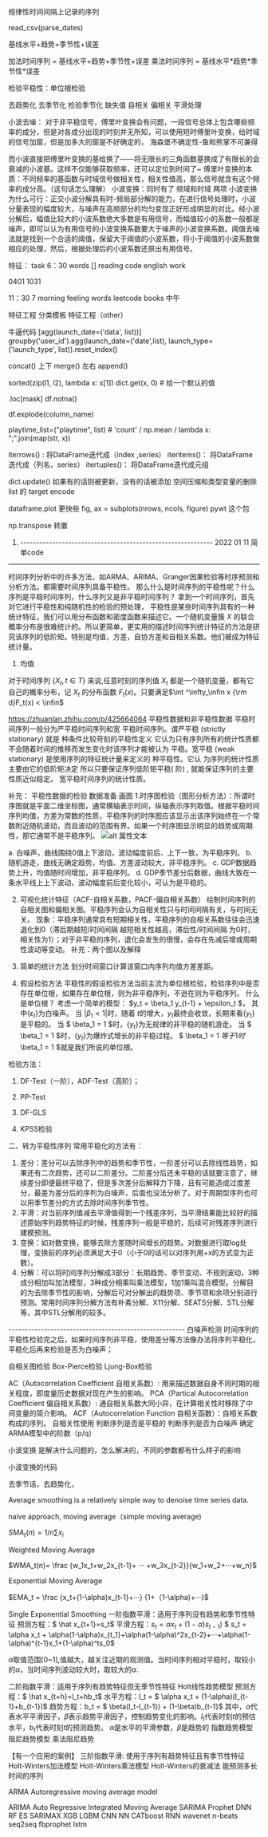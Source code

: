 规律性时间间隔上记录的序列

read_csv(parse_dates)

基线水平+趋势+季节性+误差

加法时间序列 = 基线水平+趋势+季节性+误差
乘法时间序列 = 基线水平\*趋势\*季节性*误差

检验平稳性：单位根检验

去趋势化
去季节化
检验季节化
缺失值
自相关 偏相关
平滑处理

小波去噪：
对于非平稳信号，傅里叶变换会有问题，一段信号总体上包含哪些频率的成分，但是对各成分出现的时刻并无所知，可以使用短时傅里叶变换，给时域的信号加窗，但是加多大的窗是不好确定的，
海森堡不确定性-鱼和熊掌不可兼得

而小波直接把傅里叶变换的基给换了——将无限长的三角函数基换成了有限长的会衰减的小波基。这样不仅能够获取频率，还可以定位到时间了~
傅里叶变换的本质：不同频率的基函数与时域信号做相关性，相关性值高，那么信号就含有这个频率的成分高。（这句话怎么理解）
小波变换：同时有了 频域和时域 两项
小波变换为什么可行：正交小波分解具有时-频局部分解的能力，在进行信号处理时，小波分量表现的幅度较大，与噪声在高频部分的均匀变现正好形成明显的对比。经小波分解后，幅值比较大的小波系数绝大多数是有用信号，而幅值较小的系数一般都是噪声，即可以认为有用信号的小波变换系数要大于噪声的小波变换系数。阈值去噪法就是找到一个合适的阈值，保留大于阈值的小波系数，将小于阈值的小波系数做相应的处理，然后，根据处理后的小波系数还原出有用信号。


特征：
task
6：30
words []
reading
code
english
work

0401 
1031

11：30
7
morning
feeling
words 
leetcode
books 中午


特征工程
分类模板
特征工程（other）

牛逼代码 [agg(launch_date=('data', list))]
groupby('user_id').agg(launch_date=('date',list), launch_type=('launch_type', list)).reset_index()

concat()  上下
merge()  左右
append()

sorted(zip(l1, l2), lambda x: x[1])
dict.get(x, 0) # 给一个默认的值

.loc[mask]
df.notna()

df.explode(column_name)

playtime_list=("playtime", list) # 'count' / np.mean / lambda x: ";".join(map(str, x))

iterrows() : 将DataFrame迭代成（index ,series）
iteritems()： 将DataFrame迭代成（列名，series）
itertuples()： 将DataFrame迭代成元组 

dict.update() 如果有的话则被更新，没有的话被添加
空间压缩和类型变量的删除
list 的 target encode


dataframe.plot 更快些
fig, ax = subplots(nrows, ncols, figure)
pywt 这个包

np.transpose 转置

1. ------------------------------------------------------------ 2022 01 11 简单code
---------
时间序列分析中的许多方法，如ARMA、ARIMA、Granger因果检验等时序预测和分析方法。都需要时间序列具备平稳性。
那么什么是时间序列的平稳性呢？什么序列是平稳时间序列，什么序列又是非平稳时间序列？
拿到一个时间序列，首先对它进行平稳性和纯随机性的检验的预处理，
平稳性是某些时间序列具有的一种统计特征，我们可以用分布函数和密度函数来描述它。一个随机变量簇 $X$ 的联合概率分布是很难统计的。所以更简单，更实用的描述时间序列统计特征的方法是研究该序列的低阶矩。特别是均值，方差，自协方差和自相关系数。他们被成为特征统计量。

1. 均值

对于时间序列 $\lbrace X_t, t \in T \rbrace$ 来说,任意时刻的序列值 $X_t$ 都是一个随机变量，都有它自己的概率分布，记 $X_t$ 的分布函数 $F_t(x)$。只要满足$\int ^\infty_\infin x {\rm d}F_t(x) < \infin$

https://zhuanlan.zhihu.com/p/425664064
平稳性数据和非平稳性数据
平稳时间序列一般分为严平稳时间序列和宽
平稳时间序列。谓严平稳 (strictly stationary) 就是 种条件比较苛刻的平稳性定义 它认为只有序列所有的统计性质都不会随着时间的推移而发生变化时该序列才能被认为
平稳。宽平稳 (weak stationary) 是使用序列的特征统计量来定义的 种平稳性。它认
为序列的统计性质主要由它的低阶矩决定 所以只要保证序列低阶矩平稳( 阶) , 
就能保证序列的主要性质近似稳定。
宽平稳时间序列的统计性质。

补充：
平稳性数据的检验
数据准备
画图
1.时序图检验（图形分析方法）：所谓时序图就是平面二维坐标图，通常横轴表示时间，纵轴表示序列取值。根据平稳时间序列均值，方差为常数的性质，平稳序列的时序图应该显示出该序列始终在一个常数附近随机波动，而且波动的范围有界。如果一个时序图显示明显的趋势或周期性，那它通常不是平稳序列。
![alt 属性文本](C:/ZhangLI/Codes/StudyNotes/pic/time_series.png "时间序列")

a. 白噪声，曲线围绕0值上下波动，波动幅度前后、上下一致，为平稳序列。
b. 随机游走，曲线无确定趋势，均值、方差波动较大，非平稳序列。
c. GDP数据趋势上升，均值随时间增加，非平稳序列。
d. GDP季节差分后数据，曲线大致在一条水平线上上下波动，波动幅度前后变化较小，可认为是平稳的。

2. 可视化统计特征（ACF-自相关系数，PACF-偏自相关系数）
绘制时间序列的自相关图和偏相关图。平稳序列会认为自相关性只与时间间隔有关，与时间无关。
现象：平稳序列通常具有短期相关性，平稳序列的自相关系数往往会迅速退化到0（滞后期越短/时间间隔 越短相关性越高，滞后性/时间间隔 为0时，相关性为1）；对于非平稳的序列，退化会发生的很慢，会存在先减后增或周期性波动等变动。
补充：两个图以及解释

3. 简单的统计方法
划分时间窗口计算该窗口内序列均值方差差距。
3. 假设检验方法
平稳性的假设检验方法当前主流为单位根检验，检验序列中是否存在单位根，如果存在单位根，则为非平稳序列，不逊在则为平稳序列。
什么是单位根？
考虑一个简单的模型：
$y_t = \beta_1 y_{t-1} + \epsilon_t $， 其中{$\epsilon_t$}为白噪声。
当 $\vert \beta_1 < 1\vert$时，随着 $t$的增大，$y_t$最终会收敛，长期来看{$y_t$}是平稳的。
当 $ \beta_1 = 1 $时，{$y_t$}为无规律的非平稳的随机游走。
当 $ \beta_1 = 1 $时，{$y_t$}为爆炸式增长的非平稳过程。
$ \beta_1 = 1 $等于1时$ \beta_1 = 1 $就是我们所说的单位根。

检验方法：
1. DF-Test（一阶），ADF-Test（高阶）；

2. PP-Test
3. DF-GLS
4. KPSS检验

二、转为平稳性序列
常用平稳化的方法有：
1. 差分：差分可以去除序列中的趋势和季节性，一阶差分可以去除线性趋势，如果还有二次趋势，还可以二阶差分。二阶差分后还未平稳的话就要注意了，继续差分即便最终平稳了，但是多次差分后解释力下降，且有可能造成过度差分，最差为差分后的序列为白噪声，后面也没法分析了。对于周期型序列也可以用季节差分的方式去除时间序列季节性。
2. 平滑：对当前序列值减去平滑值得到一个残差序列，当平滑结果能比较好的描述原始序列趋势特征的时候，残差序列一般是平稳的，后续可对残差序列进行建模预测。
3. 变换：如对数变换，能够去除方差随时间增长的趋势。对数据进行取log处理，变换前的序列必须满足大于0（小于0的话可以对序列用+x的方式变为正数）。
4. 分解：可以将时间序列分解成3部分：长期趋势、季节变动、不规则波动，3种成分相加叫加法模型，3种成分相乘叫乘法模型，1加1乘叫混合模型。分解目的为去除季节性的影响，分解后可对分解出的趋势项、季节项和余项分别进行预测。常用时间序列分解方法有朴素分解、X11分解、SEATS分解、STL分解等，其中STL分解用的较多。

------------------------------------------------------- 白噪声检测
时间序列的平稳性检验完之后，如果时间序列非平稳，使用差分等方法像办法将序列平稳化，平稳化后再来检验是否为白噪声；

自相关图检验
Box-Pierce检验
Ljung-Box检验

AC（Autocorrelation Coefficient 自相关系数）: 用来描述数据自身不同时期的相关程度，即度量历史数据对现在产生的影响。
PCA（Partical Autocorrelation Coefficient 偏自相关系数）: 通自相关系数大同小异，在计算相关性时移除了中间变量的简介影响。
ACF（Autocorrelation Function 自相关函数）：自相关系数构成的序列。
自相关性使用
判断序列是否是平稳的
判断序列是否为白噪声
确定ARMA模型中的阶数（p/q）



小波变换 是解决什么问题的，怎么解决的，不同的参数都有什么样子的影响

小波变换的代码


去季节话，去趋势化，


Average smoothing is a relatively simple way to denoise time series data.

naive approach, 
moving average（simple moving average)

$SMA_t(n) = 1/n\sum x_i$

Weighted Moving Average

$WMA_t(n)= \frac {w_1x_t+w_2x_{t-1}+ ··· +w_3x_{t-2}}{w_1+w_2+···+w_n}$

Exponential Moving Average

$EMA_t = \frac {x_t+(1-\alpha)x_{t-1}+···} {1+（1-\alpha)+···}$

Single Exponential Smoothing
一阶指数平滑：适用于序列没有趋势和季节性特征
预测方程：$ \hat x_{t+1}=s_t$
平滑方程：$s_t = \alpha x_t + (1- \alpha)s_{t-1})$
$ s_t = \alpha x_t + \alpha(1-\alpha)x_{t_1}+\alpha(1-\alpha)^2x_{t-2}+···+\alpha(1-\alpha)^{t-1}x_1+(1-\alpha)^ts_0$

$\alpha$取值范围[0~1],值越大，越关注近期的观测值。当时间序列相对平稳时，取较小的$\alpha$，当时间序列波动较大时，取较大的$\alpha$.


二阶指数平滑：适用于序列有趋势特征但无季节性特征
Holt线性趋势模型
预测方程：$ \hat x_{t+h}=l_t+hb_t$
水平方程：l_t = $ \alpha x_t + (1-\alpha)(l_{t-1}+b_{t-1})$
趋势方程：b_t = $ \beta(l_t-l_{t-1}) + (1-\beta)b_{t-1}$
其中，$\alpha$代表水平平滑因子，$\beta$表示趋势平滑因子，控制趋势变化的影响。$l_t$代表时刻$t$的预估水平，$b_t$代表时刻$t$的预测趋势。
$\alpha$是水平的平滑参数，$\beta$是趋势的
指数趋势模型
阻尼趋势模型
乘法阻尼趋势


【有一个应用的案例】
三阶指数平滑: 使用于序列有趋势特征且有季节性特征
Holt-Winters加法模型
Holt-Winters乘法模型
Holt-Winters的衰减法 能预测多长时间的序列

ARMA Autoregressive moving average model

ARIMA Auto Regressive Integrated Moving Average
SARIMA
Prophet
DNN 
RF 
ES 
SARIMAX 
XGB 
LGBM 
CNN 
NN 
CATboost 
RNN 
wavenet 
n-beats 
seq2seq 
fbprophet 
lstm